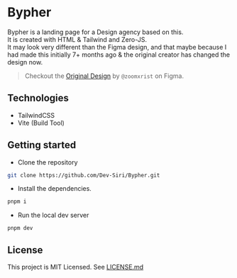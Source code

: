 # Bypher

Bypher is a landing page for a Design agency based on this. <br />
It is created with HTML & Tailwind and Zero-JS. <br />
It may look very different than the Figma design, and that maybe because I had made this initially 7+ months ago & the original creator has changed the design now.

> Checkout the [Original Design](figma.com/community/file/1117325656026717856) by `@zoomxrist` on Figma.

## Technologies

- TailwindCSS
- Vite (Build Tool)

## Getting started

- Clone the repository

```sh
git clone https://github.com/Dev-Siri/Bypher.git
```

- Install the dependencies.

```sh
pnpm i
```

- Run the local dev server

```
pnpm dev
```

## License

This project is MIT Licensed. See [LICENSE.md](LICENSE.md)
